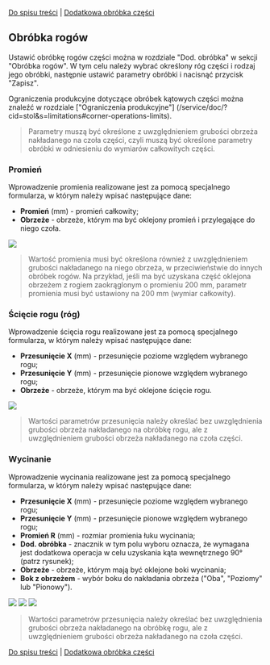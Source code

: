 [Do spisu treści](/service/doc/?cid=stol) | [Dodatkowa obróbka części](/service/doc/?cid=stol&s=detail-additives)
## Obróbka rogów

Ustawić obróbkę rogów części można w rozdziale "Dod. obróbka" w sekcji "Obróbka rogów".
W tym celu należy wybrać określony róg części i rodzaj jego obróbki, następnie ustawić parametry obróbki i nacisnąć przycisk "Zapisz".

Ograniczenia produkcyjne dotyczące obróbek kątowych części można znaleźć w rozdziale ["Ograniczenia produkcyjne"] (/service/doc/?cid=stol&s=limitations#corner-operations-limits).

> Parametry muszą być określone z uwzględnieniem grubości obrzeża nakładanego na czoła części, czyli muszą być określone parametry obróbki w odniesieniu do wymiarów całkowitych części.


<a name="corner-radius"/>

### Promień

Wprowadzenie promienia realizowane jest za pomocą specjalnego formularza, w którym należy wpisać następujące dane:

- __Promień__ (mm) - promień całkowity;
- __Obrzeże__ - obrzeże, którym ma być oklejony promień i przylegające do niego czoła.

![](/service/doc/img/corner-radius-stol.png)

> Wartość promienia musi być określona również z uwzględnieniem grubości nakładanego na niego obrzeża, w przeciwieństwie do innych obróbek rogów.
Na przykład, jeśli ma być uzyskana część oklejona obrzeżem z rogiem zaokrąglonym o promieniu 200 mm, parametr promienia musi być ustawiony na 200 mm (wymiar całkowity).


<a name="corner-cut"/>

### Ścięcie rogu (róg)

Wprowadzenie ścięcia rogu realizowane jest za pomocą specjalnego formularza, w którym należy wpisać następujące dane:

- __Przesunięcie X__ (mm) - przesunięcie poziome względem wybranego rogu;
- __Przesunięcie Y__ (mm) - przesunięcie pionowe względem wybranego rogu;
- __Obrzeże__ - obrzeże, którym ma być oklejone ścięcie rogu.

![](/service/doc/img/corner-cut.png)

> Wartości parametrów przesunięcia należy określać bez uwzględnienia grubości obrzeża nakładanego na obróbkę rogu, ale z uwzględnieniem grubości obrzeża nakładanego na czoła części.


<a name="corner-cutout"/>

### Wycinanie

Wprowadzenie wycinania realizowane jest za pomocą specjalnego formularza, w którym należy wpisać następujące dane:

- __Przesunięcie X__ (mm) - przesunięcie poziome względem wybranego rogu;
- __Przesunięcie Y__ (mm) - przesunięcie pionowe względem wybranego rogu; 
- __Promień R__ (mm) - rozmiar promienia łuku wycinania;
- __Dod. obróbka__ - znacznik w tym polu wyboru oznacza, że wymagana jest dodatkowa operacja w celu uzyskania kąta wewnętrznego 90&deg; (patrz rysunek);
- __Obrzeże__ - obrzeże, którym mają być oklejone boki wycinania;
- __Bok z obrzeżem__ - wybór boku do nakładania obrzeża ("Oba", "Poziomy" lub "Pionowy").

![](/service/doc/img/corner-cutout.png) ![](/service/doc/img/corner-cutout-ext.png) ![](/service/doc/img/corner-cutout-r.png)

> Wartości parametrów przesunięcia należy określać bez uwzględnienia grubości obrzeża nakładanego na obróbkę rogu, ale z uwzględnieniem grubości obrzeża nakładanego na czoła części.


[Do spisu treści](/service/doc/?cid=stol) | [Dodatkowa obróbka części](/service/doc/?cid=stol&s=detail-additives)